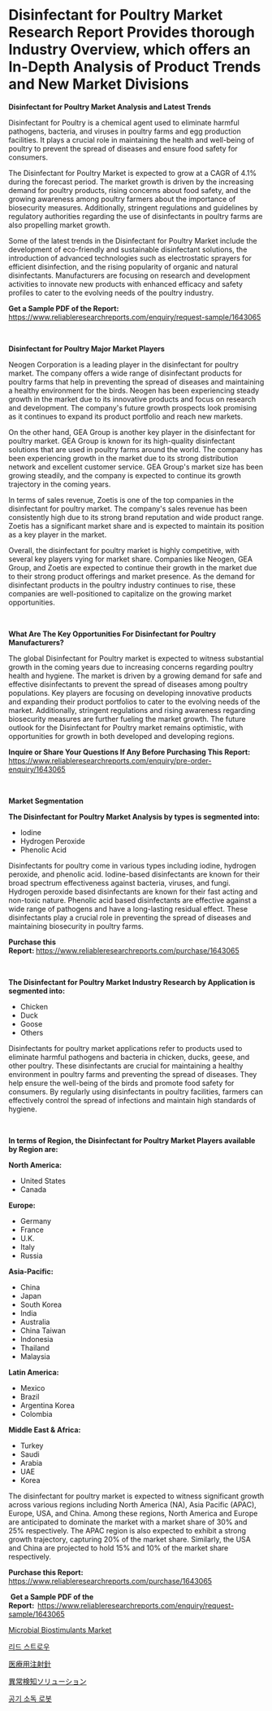 <p><h1>Disinfectant for Poultry Market Research Report Provides thorough Industry Overview, which offers an In-Depth Analysis of Product Trends and New Market Divisions</h1></p><p><strong>Disinfectant for Poultry Market Analysis and Latest Trends</strong></p>
<p><p>Disinfectant for Poultry is a chemical agent used to eliminate harmful pathogens, bacteria, and viruses in poultry farms and egg production facilities. It plays a crucial role in maintaining the health and well-being of poultry to prevent the spread of diseases and ensure food safety for consumers.</p><p>The Disinfectant for Poultry Market is expected to grow at a CAGR of 4.1% during the forecast period. The market growth is driven by the increasing demand for poultry products, rising concerns about food safety, and the growing awareness among poultry farmers about the importance of biosecurity measures. Additionally, stringent regulations and guidelines by regulatory authorities regarding the use of disinfectants in poultry farms are also propelling market growth.</p><p>Some of the latest trends in the Disinfectant for Poultry Market include the development of eco-friendly and sustainable disinfectant solutions, the introduction of advanced technologies such as electrostatic sprayers for efficient disinfection, and the rising popularity of organic and natural disinfectants. Manufacturers are focusing on research and development activities to innovate new products with enhanced efficacy and safety profiles to cater to the evolving needs of the poultry industry.</p></p>
<p><strong>Get a Sample PDF of the Report:&nbsp;</strong> <a href="https://www.reliableresearchreports.com/enquiry/request-sample/1643065">https://www.reliableresearchreports.com/enquiry/request-sample/1643065</a></p>
<p>&nbsp;</p>
<p><strong>Disinfectant for Poultry Major Market Players</strong></p>
<p><p>Neogen Corporation is a leading player in the disinfectant for poultry market. The company offers a wide range of disinfectant products for poultry farms that help in preventing the spread of diseases and maintaining a healthy environment for the birds. Neogen has been experiencing steady growth in the market due to its innovative products and focus on research and development. The company's future growth prospects look promising as it continues to expand its product portfolio and reach new markets.</p><p>On the other hand, GEA Group is another key player in the disinfectant for poultry market. GEA Group is known for its high-quality disinfectant solutions that are used in poultry farms around the world. The company has been experiencing growth in the market due to its strong distribution network and excellent customer service. GEA Group's market size has been growing steadily, and the company is expected to continue its growth trajectory in the coming years.</p><p>In terms of sales revenue, Zoetis is one of the top companies in the disinfectant for poultry market. The company's sales revenue has been consistently high due to its strong brand reputation and wide product range. Zoetis has a significant market share and is expected to maintain its position as a key player in the market.</p><p>Overall, the disinfectant for poultry market is highly competitive, with several key players vying for market share. Companies like Neogen, GEA Group, and Zoetis are expected to continue their growth in the market due to their strong product offerings and market presence. As the demand for disinfectant products in the poultry industry continues to rise, these companies are well-positioned to capitalize on the growing market opportunities.</p></p>
<p>&nbsp;</p>
<p><strong>What Are The Key Opportunities For Disinfectant for Poultry Manufacturers?</strong></p>
<p><p>The global Disinfectant for Poultry market is expected to witness substantial growth in the coming years due to increasing concerns regarding poultry health and hygiene. The market is driven by a growing demand for safe and effective disinfectants to prevent the spread of diseases among poultry populations. Key players are focusing on developing innovative products and expanding their product portfolios to cater to the evolving needs of the market. Additionally, stringent regulations and rising awareness regarding biosecurity measures are further fueling the market growth. The future outlook for the Disinfectant for Poultry market remains optimistic, with opportunities for growth in both developed and developing regions.</p></p>
<p><strong>Inquire or Share Your Questions If Any Before Purchasing This Report:</strong> <a href="https://www.reliableresearchreports.com/enquiry/pre-order-enquiry/1643065">https://www.reliableresearchreports.com/enquiry/pre-order-enquiry/1643065</a></p>
<p>&nbsp;</p>
<p><strong>Market Segmentation</strong></p>
<p><strong>The Disinfectant for Poultry Market Analysis by types is segmented into:</strong></p>
<p><ul><li>Iodine</li><li>Hydrogen Peroxide</li><li>Phenolic Acid</li></ul></p>
<p><p>Disinfectants for poultry come in various types including iodine, hydrogen peroxide, and phenolic acid. Iodine-based disinfectants are known for their broad spectrum effectiveness against bacteria, viruses, and fungi. Hydrogen peroxide based disinfectants are known for their fast acting and non-toxic nature. Phenolic acid based disinfectants are effective against a wide range of pathogens and have a long-lasting residual effect. These disinfectants play a crucial role in preventing the spread of diseases and maintaining biosecurity in poultry farms.</p></p>
<p><strong>Purchase this Report:&nbsp;</strong><a href="https://www.reliableresearchreports.com/purchase/1643065">https://www.reliableresearchreports.com/purchase/1643065</a></p>
<p>&nbsp;</p>
<p><strong>The Disinfectant for Poultry Market Industry Research by Application is segmented into:</strong></p>
<p><ul><li>Chicken</li><li>Duck</li><li>Goose</li><li>Others</li></ul></p>
<p><p>Disinfectants for poultry market applications refer to products used to eliminate harmful pathogens and bacteria in chicken, ducks, geese, and other poultry. These disinfectants are crucial for maintaining a healthy environment in poultry farms and preventing the spread of diseases. They help ensure the well-being of the birds and promote food safety for consumers. By regularly using disinfectants in poultry facilities, farmers can effectively control the spread of infections and maintain high standards of hygiene.</p></p>
<p>&nbsp;</p>
<p><strong>In terms of Region, the Disinfectant for Poultry Market Players available by Region are:</strong></p>
<p>
    <p> <strong> North America: </strong>
        <ul>
            <li>United States</li>
            <li>Canada</li>
        </ul>
        </p> 
    <p> <strong> Europe: </strong>
        <ul>
            <li>Germany</li>
            <li>France</li>
            <li>U.K.</li>
            <li>Italy</li>
            <li>Russia</li>
        </ul>
        </p> 
    <p> <strong> Asia-Pacific: </strong>
        <ul>
            <li>China</li>
            <li>Japan</li>
            <li>South Korea</li>
            <li>India</li>
            <li>Australia</li>
            <li>China Taiwan</li>
            <li>Indonesia</li>
            <li>Thailand</li>
            <li>Malaysia</li>
        </ul>
        </p> 
    <p> <strong> Latin America: </strong>
        <ul>
            <li>Mexico</li>
            <li>Brazil</li>
            <li>Argentina Korea</li>
            <li>Colombia</li>
        </ul>
        </p> 
    <p> <strong> Middle East & Africa: </strong>
        <ul>
            <li>Turkey</li>
            <li>Saudi</li>
            <li>Arabia</li>
            <li>UAE</li>
            <li>Korea</li>
        </ul>
    </p>
    </p>
<p><p>The disinfectant for poultry market is expected to witness significant growth across various regions including North America (NA), Asia Pacific (APAC), Europe, USA, and China. Among these regions, North America and Europe are anticipated to dominate the market with a market share of 30% and 25% respectively. The APAC region is also expected to exhibit a strong growth trajectory, capturing 20% of the market share. Similarly, the USA and China are projected to hold 15% and 10% of the market share respectively.</p></p>
<p><strong>Purchase this Report: </strong><a href="https://www.reliableresearchreports.com/purchase/1643065">https://www.reliableresearchreports.com/purchase/1643065</a></p>
<p>&nbsp;<strong>Get a Sample PDF of the Report:&nbsp;&nbsp;</strong><a href="https://www.reliableresearchreports.com/enquiry/request-sample/1643065">https://www.reliableresearchreports.com/enquiry/request-sample/1643065</a></p>
<p><strong></strong></p>
<p><p><a href="https://github.com/wwwkeltoum/Market-Research-Report-List-2/blob/main/microbial-biostimulants-market.md">Microbial Biostimulants Market</a></p><p><a href="https://medium.com/@nicholepatriciadoylenwnrjr0/%EB%A6%AC%EB%93%9C-%EB%B9%A8%EB%8C%80-%EC%8B%9C%EC%9E%A5-%EC%A0%84%EB%A7%9D-%EC%82%B0%EC%97%85-%EA%B0%9C%EC%9A%94-%EB%B0%8F-%EC%A0%84%EB%A7%9D-2024%EB%85%84%EB%B6%80%ED%84%B0-2031%EB%85%84%EA%B9%8C%EC%A7%80-f414befe04be">리드 스트로우</a></p><p><a href="https://medium.com/@klon646/%E5%8C%BB%E7%99%82%E6%B3%A8%E5%B0%84%E9%87%9D%E5%B8%82%E5%A0%B4-%E7%A8%AE%E9%A1%9E-%E7%94%A8%E9%80%94-%E5%9C%B0%E7%90%86%E3%81%AB%E3%82%88%E3%82%8B%E5%8C%85%E6%8B%AC%E7%9A%84%E3%81%AA%E8%A9%95%E4%BE%A1-814eaec68455">医療用注射針</a></p><p><a href="https://medium.com/@arturokrs2023/%E7%95%B0%E5%B8%B8%E6%A4%9C%E7%9F%A5%E3%82%BD%E3%83%AA%E3%83%A5%E3%83%BC%E3%82%B7%E3%83%A7%E3%83%B3%E5%B8%82%E5%A0%B4%E3%81%AE%E8%A6%8B%E9%80%9A%E3%81%97-%E5%B8%82%E5%A0%B4%E5%8B%95%E5%90%91-%E6%88%90%E9%95%B7-2024%E5%B9%B4%E3%81%8B%E3%82%892031%E5%B9%B4%E3%81%BE%E3%81%A7%E3%81%AE%E4%BA%88%E6%B8%AC-3591b926b9db">異常検知ソリューション</a></p><p><a href="https://medium.com/@nicholepatriciadoylenwnrjr0/%EA%B3%B5%EA%B8%B0-%EC%86%8C%EB%8F%85-%EB%A1%9C%EB%B4%87-%EC%8B%9C%EC%9E%A5-%EB%B3%B4%EA%B3%A0%EC%84%9C%EB%8A%94-%EC%9D%B4-%EC%8B%9C%EC%9E%A5%EC%9D%98-%EC%B5%9C%EC%8B%A0-%ED%8A%B8%EB%A0%8C%EB%93%9C%EC%99%80-%EC%84%B1%EC%9E%A5-%EA%B8%B0%ED%9A%8C%EB%A5%BC-%EB%B3%B4%EC%97%AC%EC%A4%8D%EB%8B%88%EB%8B%A4-f880073ccb87">공기 소독 로봇</a></p></p>
